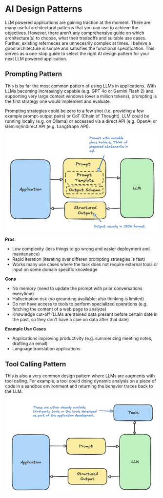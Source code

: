 # AI Design Patterns

LLM powered applications are gaining traction at the moment. There are many useful architectural patterns that you can use to achieve the objectives. However, there aren't any comprehensive guide on which architecture(s) to choose, what their tradeoffs and suitable use cases. Further, existing referneces are unnecesrily complex at times. I believe a good architecture is simple and satisifies the functional specification. This serves as a one-stop guide to select the right AI design pattern for your next LLM powered application.

## Prompting Pattern
This is by far the most common pattern of using LLMs in applications. With LLMs becoming increasingly capable (e.g. GPT 4o or Gemini Flash 2) and supporting very large context windows (over a million tokens), prompting is the first strategy one would implement and evaluate.

Prompting strategies could be zero to a few shot (i.e. providing a few example prompt-output pairs) or CoT (Chain of Thought). LLM could be running locally (e.g. on Ollama) or accessed via a direct API (e.g. OpenAI or Gemini)/indirect API (e.g. LangGraph API).

<img src="media/prompting.png" alt="Prompting Pattern" width="600"/>

<b> Pros </b>
* Low complexity (less things to go wrong and easier deployment and maintenance)
* Rapid iteration (iterating over differen prompting strategies is fast)
* Works many use cases where the task does not require external tools or input on some domain specific knowledge

<b> Cons </b>
* No memory (need to update the prompt with prior conversations everytime)
* Hallucination risk (no grounding available; also thinking is limited)
* Do not have access to tools to perform specialized operations (e.g. fetching the content of a web page to analyze)
* Knowledge cut-off (LLMs are trained data present before certain date in the past, so they don't have a clue on data after that date)

<b> Example Use Cases </b>
* Applications improving productivity (e.g. summerizing meeting notes, drafting an email)
* Language translation applications

## Tool Calling Pattern
This is also a very common design pattern where LLMs are augments with tool calling. For example, a tool could doing dynamic analysis on a piece of code in a sandbox environment and returning the behavior traces back to the LLM.

<img src="media/tool_calling.png" alt="Tool Calling" width="600"/>

